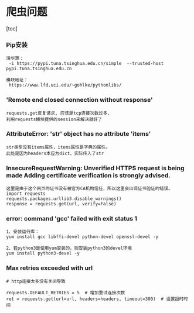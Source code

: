 # 爬虫问题
[toc]

### Pip安装

    清华源：
     -i https://pypi.tuna.tsinghua.edu.cn/simple  --trusted-host pypi.tuna.tsinghua.edu.cn
     
    模块地址：
     https://www.lfd.uci.edu/~gohlke/pythonlibs/


###  'Remote end closed connection without response'

    requests.get反复请求, 应该是tcp连接次数过多.
    利用requests模块提供的session来解决就好了

### AttributeError: 'str' object has no attribute 'items'

    str类型没有items属性，items属性是字典的属性。
    此处是因为headers本应为dict，实际传入了str
    
### InsecureRequestWarning: Unverified HTTPS request is being made Adding certificate verification is strongly advised. 

    
    这里是由于这个网页的证书没有被官方CA机构信任，所以这里会出现证书验证的错误。
    import requests
    requests.packages.urllib3.disable_warnings()
    response = requests.get(url, verify=False)
    
### error: command 'gcc' failed with exit status 1

    1、安装运行库：
    yum install gcc libffi-devel python-devel openssl-devel -y
    
    2、若python3是使用yum安装的，则安装python3的devel环境
    yum install python3-devel -y
    
    
### Max retries exceeded with url 

    # http连接太多没有关闭导致
        
    requests.DEFAULT_RETRIES = 5  # 增加重试连接次数
    ret = requests.get(url=url, headers=headers, timeout=300)  # 设置超时时间